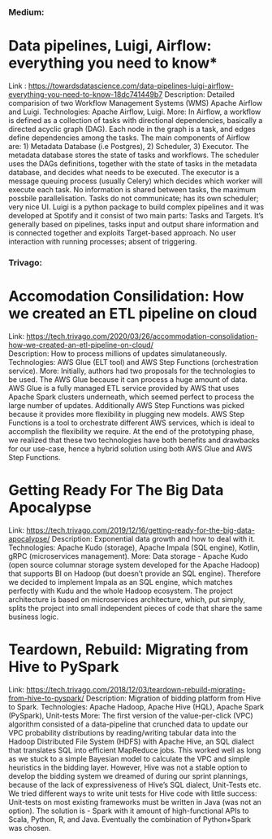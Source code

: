 ### Medium:
	
# Data pipelines, Luigi, Airflow: everything you need to know*

Link : https://towardsdatascience.com/data-pipelines-luigi-airflow-everything-you-need-to-know-18dc741449b7
Description: Detailed comparision of two Workflow Management Systems (WMS) Apache Airflow and Luigi.
Technologies: Apache Airflow, Luigi. 
More: In Airflow, a workflow is defined as a collection of tasks with directional dependencies, basically a directed acyclic graph (DAG). Each node in the graph is a task, and edges define dependencies among the tasks. The main components of Airflow are: 1) Metadata Database (i.e Postgres), 2) Scheduler, 3) Executor. The metadata database stores the state of tasks and workflows. The scheduler uses the DAGs definitions, together with the state of tasks in the metadata database, and decides what needs to be executed. The executor is a message queuing process (usually Celery) which decides which worker will execute each task. No information is shared between tasks, the maximum possbile parallelisation. Tasks do not communicate; has its own scheduler; very nice UI.
Luigi is a python package to build complex pipelines and it was developed at Spotify and it consist of two main parts: Tasks and Targets. It’s generally based on pipelines, tasks input and output share information and is connected together and exploits Target-based approach. No user interaction with running processes; absent of triggering.


### Trivago:

# Accomodation Consilidation: How we created an ETL pipeline on cloud 
	
Link: https://tech.trivago.com/2020/03/26/accommodation-consolidation-how-we-created-an-etl-pipeline-on-cloud/	
Description: How to process millions of updates simulataneously. 
Technologies:  AWS Glue (ELT tool) and AWS Step Functions (orchestration service).
More: Initially, authors had two proposals for the technologies to be used. The AWS Glue because it can process a huge amount of data. AWS Glue is a fully managed ETL service provided by AWS that uses Apache Spark clusters underneath, which seemed perfect to process the large number of updates. Additionally AWS Step Functions was picked because it provides more flexibility in plugging new models. AWS Step Functions is a tool to orchestrate different AWS services, which is ideal to accomplish the flexibility we require. At the end of the prototyping phase, we realized that these two technologies have both benefits and drawbacks for our use-case, hence a hybrid solution using both AWS Glue and AWS Step Functions.
		
# Getting Ready For The Big Data Apocalypse 
	
Link: https://tech.trivago.com/2019/12/16/getting-ready-for-the-big-data-apocalypse/
Description: Exponential data growth and how to deal with it. 
Technologies: Apache Kudo (storage), Apache Impala (SQL engine), Kotlin, gRPC (microservices management).
More: Data storage - Apache Kudo (open source columnar storage system developed for the Apache Hadoop) that supports BI on Hadoop (but doesn’t provide an SQL engine). Therefore we decided to implement Impala as an SQL engine, which matches perfectly with Kudu and the whole Hadoop ecosystem. The project architecture is based on microservices architecture, which, put simply, splits the project into small independent pieces of code that share the same business logic.
		
# Teardown, Rebuild: Migrating from Hive to PySpark
	
Link: https://tech.trivago.com/2018/12/03/teardown-rebuild-migrating-from-hive-to-pyspark/
Description: Migration of bidding platform from Hive to Spark.
Technologies: Apache Hadoop, Apache Hive (HQL), Apache Spark (PySpark), Unit-tests
More: The first version of the value-per-click (VPC) algorithm consisted of a data-pipeline that crunched data to update our VPC probability distributions by reading/writing tabular data into the Hadoop Distributed File System (HDFS) with Apache Hive, an SQL dialect that translates SQL into efficient MapReduce jobs. This worked well as long as we stuck to a simple Bayesian model to calculate the VPC and simple heuristics in the bidding layer. However, Hive was not a stable option to develop the bidding system we dreamed of during our sprint plannings, because of the lack of expressiveness of Hive’s SQL dialect, Unit-Tests etc. We tried different ways to write unit tests for Hive code with little success: Unit-tests on most existing frameworks must be written in Java (was not an option). The solution is - Spark with it amount of high-functional APIs to Scala, Python, R, and Java. Eventually the combination of Python+Spark was chosen.



		